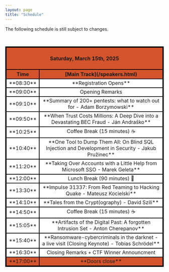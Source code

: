 ```yaml
---
layout: page
title: "Schedule"
---
```

<style>
table{
    border-collapse: collapse;
    border-spacing: 0;
    border:2px solid #000000;
}

th{
    border:2px solid #000000;
}

td{
    border:2px solid #000000;
    vertical-align: middle;
}
td.diagonalRising
{
	background: linear-gradient(to right bottom, #F8F1E7 0%,#F8F1E7 49.9%,#000000 50%,#000000 51%,#F8F1E7 51.1%,#F8F1E7 100%);
}

thead{
    background-color: #D3542C; 
}

tfoot{
    background-color: #D3542C; 
}
.General_items{
    background-color: #FFFFFF; 
}
tbody{
   background-color: #F8F1E7; 
}

</style>
The following schedule is still subject to changes.

<br>

<table width="100%">
<colgroup>
<col width="10%" />
<col width="100%" />
</colgroup>
<thead>
<tr class="header">
<th colspan=4 align="center"><br>Saturday, March 15th, 2025<br><br></th>
</tr>
<tr class="header">
    <th markdown="span" align="center" rowspan=2 >Time</th>
    <th markdown="span" align="center" colspan=3>[Main Track](/speakers.html)</th>
</tr>
</thead>
<tbody>
    <tr class="General_items">
        <td markdown="span" align="center" >**08:30**</td>
        <td markdown="span" align="center" colspan=3> **Registration Opens**</td>
    </tr>
    <tr class="General_items">
        <td markdown="span" align="center">**09:00**</td>
        <td markdown="span" align="center" colspan=3> Opening Remarks</td>
    </tr>
    <tr class="General_items">
        <td markdown="span" align="center">**09:10**</td>
        <td markdown="span" align="center" colspan=3> **Summary of 200+ pentests: what to watch out for - Adam Borzymowski**</td>
    </tr>
    <tr class="General_items">
        <td markdown="span" align="center">**09:50**</td>
        <td markdown="span" align="center" colspan=3> **When Trust Costs Millions: A Deep Dive into a Devastating BEC Fraud - Ján Andraško**</td>
    </tr>
    <tr class="General_items">
        <td markdown="span" align="center">**10:25**</td>
        <td markdown="span" align="center" colspan=3> Coffee Break (15 minutes) ☕ </td>
    </tr>
    <tr class="General_items">
        <td markdown="span" align="center">**10:40**</td>
        <td markdown="span" align="center" colspan=3> **One Tool to Dump Them All: On Blind SQL Injection and Development in Security - Jakub Pružinec** </td>
    </tr>
    <tr class="General_items">
        <td markdown="span" align="center">**11:20**</td>
        <td markdown="span" align="center" colspan=3> **Taking Over Accounts with a Little Help from Microsoft SSO - Marek Geleta** </td>
    </tr>
    <tr class="General_items">
        <td markdown="span" align="center">**12:00**</td>
        <td markdown="span" align="center" colspan=3> Lunch Break (90 minutes) 🍴 </td>
    </tr>
    <tr class="General_items">
        <td markdown="span" align="center">**13:30**</td>
        <td markdown="span" align="center" colspan=3> **Impulse 31337: From Red Teaming to Hacking Quake - Mateusz Kocielski** </td>
    </tr>
    <tr class="General_items">
        <td markdown="span" align="center">**14:10**</td>
        <td markdown="span" align="center" colspan=3> **Tales from the Crypt(ography) - David Szili** </td>
    </tr>
    <tr class="General_items">
        <td markdown="span" align="center">**14:50**</td>
        <td markdown="span" align="center" colspan=3> Coffee Break (15 minutes) ☕ </td>
    </tr>
    <tr class="General_items">
        <td markdown="span" align="center">**15:05**</td>
        <td markdown="span" align="center" colspan=3> **Artifacts of the Digital Past: A forgotten Intrusion Set - Anton Cherepanov** </td>
    </tr>
    <tr class="General_items">
        <td markdown="span" align="center">**15:40**</td>
        <td markdown="span" align="center" colspan=3> **Ransomware-cybercriminals in the darknet - a live visit (Closing Keynote) - Tobias Schrödel** </td>
    </tr>
    <tr class="General_items">
        <td markdown="span" align="center">**16:30**</td>
        <td markdown="span" align="center" colspan=3> Closing Remarks + CTF Winner Announcment </td>
    </tr>
    </tbody>
    <tfoot>
        <tr>
            <td markdown="span" align="center">**17:00**</td>
            <td markdown="span" align="center" colspan=3> **Doors close**</td>
        </tr>
    </tfoot>
</table>
